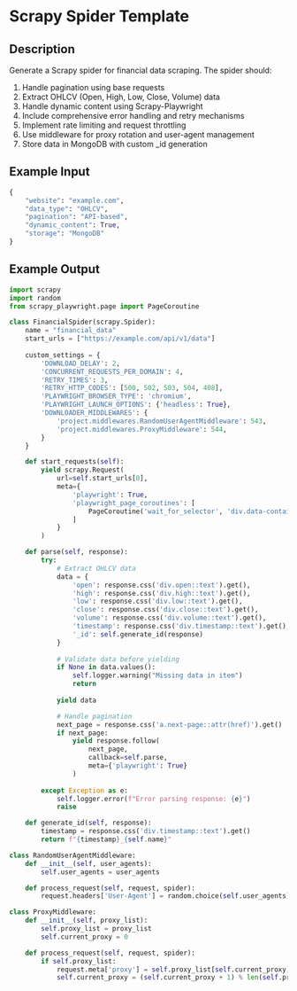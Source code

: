 # Scrapy Spider Template

## Description
Generate a Scrapy spider for financial data scraping. The spider should:
1. Handle pagination using base requests
2. Extract OHLCV (Open, High, Low, Close, Volume) data
3. Handle dynamic content using Scrapy-Playwright
4. Include comprehensive error handling and retry mechanisms
5. Implement rate limiting and request throttling
6. Use middleware for proxy rotation and user-agent management
7. Store data in MongoDB with custom _id generation

## Example Input
```python
{
    "website": "example.com",
    "data_type": "OHLCV",
    "pagination": "API-based",
    "dynamic_content": True,
    "storage": "MongoDB"
}
```

## Example Output
```python
import scrapy
import random
from scrapy_playwright.page import PageCoroutine

class FinancialSpider(scrapy.Spider):
    name = "financial_data"
    start_urls = ["https://example.com/api/v1/data"]
    
    custom_settings = {
        'DOWNLOAD_DELAY': 2,
        'CONCURRENT_REQUESTS_PER_DOMAIN': 4,
        'RETRY_TIMES': 3,
        'RETRY_HTTP_CODES': [500, 502, 503, 504, 408],
        'PLAYWRIGHT_BROWSER_TYPE': 'chromium',
        'PLAYWRIGHT_LAUNCH_OPTIONS': {'headless': True},
        'DOWNLOADER_MIDDLEWARES': {
            'project.middlewares.RandomUserAgentMiddleware': 543,
            'project.middlewares.ProxyMiddleware': 544,
        }
    }

    def start_requests(self):
        yield scrapy.Request(
            url=self.start_urls[0],
            meta={
                'playwright': True,
                'playwright_page_coroutines': [
                    PageCoroutine('wait_for_selector', 'div.data-container', timeout=10000)
                ]
            }
        )

    def parse(self, response):
        try:
            # Extract OHLCV data
            data = {
                'open': response.css('div.open::text').get(),
                'high': response.css('div.high::text').get(),
                'low': response.css('div.low::text').get(),
                'close': response.css('div.close::text').get(),
                'volume': response.css('div.volume::text').get(),
                'timestamp': response.css('div.timestamp::text').get(),
                '_id': self.generate_id(response)
            }
            
            # Validate data before yielding
            if None in data.values():
                self.logger.warning("Missing data in item")
                return
                
            yield data

            # Handle pagination
            next_page = response.css('a.next-page::attr(href)').get()
            if next_page:
                yield response.follow(
                    next_page,
                    callback=self.parse,
                    meta={'playwright': True}
                )
                
        except Exception as e:
            self.logger.error(f"Error parsing response: {e}")
            raise

    def generate_id(self, response):
        timestamp = response.css('div.timestamp::text').get()
        return f"{timestamp}_{self.name}"

class RandomUserAgentMiddleware:
    def __init__(self, user_agents):
        self.user_agents = user_agents

    def process_request(self, request, spider):
        request.headers['User-Agent'] = random.choice(self.user_agents)

class ProxyMiddleware:
    def __init__(self, proxy_list):
        self.proxy_list = proxy_list
        self.current_proxy = 0

    def process_request(self, request, spider):
        if self.proxy_list:
            request.meta['proxy'] = self.proxy_list[self.current_proxy]
            self.current_proxy = (self.current_proxy + 1) % len(self.proxy_list)
